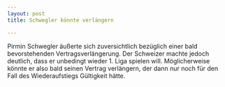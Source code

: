```yaml
---
layout: post
title: Schwegler könnte verlängern

---
```


Pirmin Schwegler äußerte sich zuversichtlich bezüglich einer bald bevorstehenden Vertragsverlängerung. Der Schweizer machte jedoch deutlich, dass er unbedingt wieder 1. Liga spielen will. Möglicherweise könnte er also bald seinen Vertrag verlängern, der dann nur noch für den Fall des Wiederaufstiegs Gültigkeit hätte.


